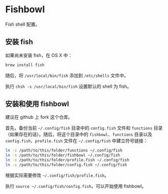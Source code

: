 # Fishbowl

Fish shell 配置。

## 安装 fish

如果尚未安装 fish，在 OS X 中：

```sh
brew install fish
```

随后，将 `/usr/local/bin/fish` 添加到 `/etc/shells` 文件中。

执行 `chsh -s /usr/local/bin/fish` 设置默认的 shell 为 fish。


## 安装和使用 fishbowl

建议在 github 上 fork 这个仓库。

首先，备份当前 `~/.config/fish` 目录中的 `config.fish` 文件和 `functions`
目录（如果存在的话）。随后，将这个目录中的 `fishbowl`、`functions` 目录以及
`config.fish`、`profile.fish` 文件在 `~/.config/fish` 中建立符号链接：

```sh
ln -s /path/to/this/folder/functions ~/.config/fish
ln -s /path/to/this/folder/fishbowl ~/.config/fish
ln -s /path/to/this/folder/profile.fish ~/.config/fish
ln -s /path/to/this/folder/config.fish ~/.config/fish
```

根据实际需要修改 `~/.config/fish/profile.fish`。

执行 `source ~/.config/fish/config.fish`，可以开始使用 fishbowl。
